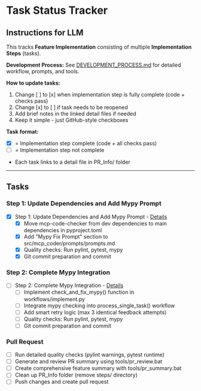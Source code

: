 # Task Status Tracker

## Instructions for LLM

This tracks **Feature Implementation** consisting of multiple **Implementation Steps** (tasks).

**Development Process:** See [DEVELOPMENT_PROCESS.md](./DEVELOPMENT_PROCESS.md) for detailed workflow, prompts, and tools.

**How to update tasks:**
1. Change [ ] to [x] when implementation step is fully complete (code + checks pass)
2. Change [x] to [ ] if task needs to be reopened
3. Add brief notes in the linked detail files if needed
4. Keep it simple - just GitHub-style checkboxes

**Task format:**
- [x] = Implementation step complete (code + all checks pass)
- [ ] = Implementation step not complete
- Each task links to a detail file in PR_Info/ folder

---

## Tasks

### Step 1: Update Dependencies and Add Mypy Prompt
- [x] Step 1: Update Dependencies and Add Mypy Prompt - [Details](steps/step_1.md)
  - [x] Move mcp-code-checker from dev dependencies to main dependencies in pyproject.toml
  - [x] Add "Mypy Fix Prompt" section to src/mcp_coder/prompts/prompts.md
  - [x] Quality checks: Run pylint, pytest, mypy
  - [x] Git commit preparation and commit

### Step 2: Complete Mypy Integration
- [ ] Step 2: Complete Mypy Integration - [Details](steps/step_2.md)
  - [ ] Implement check_and_fix_mypy() function in workflows/implement.py
  - [ ] Integrate mypy checking into process_single_task() workflow
  - [ ] Add smart retry logic (max 3 identical feedback attempts)
  - [ ] Quality checks: Run pylint, pytest, mypy
  - [ ] Git commit preparation and commit

### Pull Request
- [ ] Run detailed quality checks (pylint warnings, pytest runtime)
- [ ] Generate and review PR summary using tools/pr_review.bat
- [ ] Create comprehensive feature summary with tools/pr_summary.bat
- [ ] Clean up PR_Info folder (remove steps/ directory)
- [ ] Push changes and create pull request
